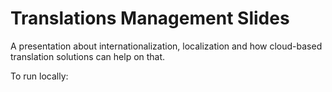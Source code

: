 # Translations Management Slides

A presentation about internationalization, localization and how cloud-based
translation solutions can help on that.

To run locally:
